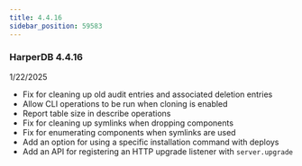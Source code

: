 ```yaml
---
title: 4.4.16
sidebar_position: 59583
---
```


### HarperDB 4.4.16

1/22/2025

- Fix for cleaning up old audit entries and associated deletion entries
- Allow CLI operations to be run when cloning is enabled
- Report table size in describe operations
- Fix for cleaning up symlinks when dropping components
- Fix for enumerating components when symlinks are used
- Add an option for using a specific installation command with deploys
- Add an API for registering an HTTP upgrade listener with `server.upgrade`
